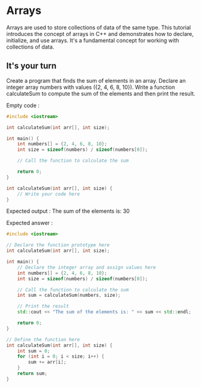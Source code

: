 # Arrays

Arrays are used to store collections of data of the same type. This tutorial introduces the concept of arrays in C++ and demonstrates how to declare, initialize, and use arrays. It's a fundamental concept for working with collections of data.

## It's your turn

Create a program that finds the sum of elements in an array. Declare an integer array numbers with values ({2, 4, 6, 8, 10}). Write a function calculateSum to compute the sum of the elements and then print the result.


Empty code : 
```cpp
#include <iostream>

int calculateSum(int arr[], int size);

int main() {
    int numbers[] = {2, 4, 6, 8, 10};
    int size = sizeof(numbers) / sizeof(numbers[0]);

    // Call the function to calculate the sum

    return 0;
}

int calculateSum(int arr[], int size) {
    // Write your code here
}

```


Expected output : 
The sum of the elements is: 30



Expected answer : 
```cpp
#include <iostream>

// Declare the function prototype here
int calculateSum(int arr[], int size);

int main() {
    // Declare the integer array and assign values here
    int numbers[] = {2, 4, 6, 8, 10};
    int size = sizeof(numbers) / sizeof(numbers[0]);

    // Call the function to calculate the sum
    int sum = calculateSum(numbers, size);

    // Print the result
    std::cout << "The sum of the elements is: " << sum << std::endl;

    return 0;
}

// Define the function here
int calculateSum(int arr[], int size) {
    int sum = 0;
    for (int i = 0; i < size; i++) {
        sum += arr[i];
    }
    return sum;
}
```